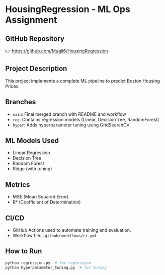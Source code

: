 # HousingRegression - ML Ops Assignment

## GitHub Repository
👉 https://github.com/Mugil6/HousingRegression

## Project Description
This project implements a complete ML pipeline to predict Boston Housing Prices.

## Branches
- `main`: Final merged branch with README and workflow
- `reg`: Contains regression models (Linear, DecisionTree, RandomForest)
- `hyper`: Adds hyperparameter tuning using GridSearchCV

## ML Models Used
- Linear Regression
- Decision Tree
- Random Forest
- Ridge (with tuning)

## Metrics
- MSE (Mean Squared Error)
- R² (Coefficient of Determination)

## CI/CD
- GitHub Actions used to automate training and evaluation.
- Workflow file: `.github/workflows/ci.yml`

## How to Run
```bash
python regression.py  # for regression
python hyperparameter_tuning.py  # for tuning
